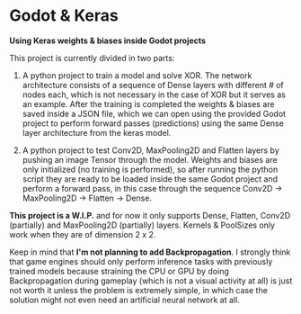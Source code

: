 # Godot & Keras
**Using Keras weights & biases inside Godot projects**

This project is currently divided in two parts: 

1) A python project to train a model and solve XOR. The network architecture consists of a sequence of Dense layers with different # of nodes each, which is not necessary in the case of XOR but it serves as an example. After the training is completed the weights & biases are saved inside a JSON file, which we can open using the provided Godot project to perform forward passes (predictions) using the same Dense layer architecture from the keras model. 

2) A python project to test Conv2D, MaxPooling2D and Flatten layers by pushing an image Tensor through the model. Weights and biases are only initialized (no training is performed), so after running the python script they are ready to be loaded inside the same Godot project and perform a forward pass, in this case through the sequence Conv2D -> MaxPooling2D -> Flatten -> Dense. 

**This project is a W.I.P.** and for now it only supports Dense, Flatten, Conv2D (partially) and MaxPooling2D (partially) layers. Kernels & PoolSizes only work when they are of dimension 2 x 2.

Keep in mind that **I'm not planning to add Backpropagation**. I strongly think that game engines should only perform inference tasks with previously trained models because straining the CPU or GPU by doing Backpropagation during gameplay (which is not a visual activity at all) is just not worth it unless the problem is extremely simple, in which case the solution might not even need an artificial neural network at all.
